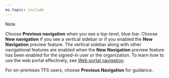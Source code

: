 ```yaml
---
ms.topic: include
---
```


> [!NOTE]
> Choose **Previous navigation** when you see a top-level, blue-bar. Choose **New navigation** if you see a vertical sidebar or if you enabled the **New Navigation** preview feature. The vertical sidebar along with other navigational features are enabled when the **New Navigation** preview feature has been enabled for the signed-in user or the organization. To learn how to use the web portal effectively, see [Web portal navigation](/azure/devops/project/navigation/index).   
> 
> For on-premises TFS users, choose **Previous Navigation** for guidance.   
